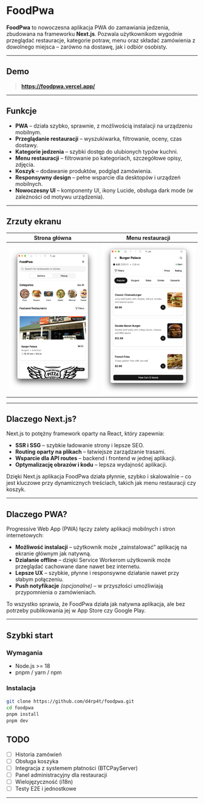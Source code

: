 # FoodPwa

**FoodPwa** to nowoczesna aplikacja PWA do zamawiania jedzenia, zbudowana na frameworku **Next.js**. Pozwala użytkownikom wygodnie przeglądać restauracje, kategorie potraw, menu oraz składać zamówienia z dowolnego miejsca – zarówno na dostawę, jak i odbiór osobisty.

---

## Demo

> **https://foodpwa.vercel.app/**

---

## Funkcje

- **PWA** – działa szybko, sprawnie, z możliwością instalacji na urządzeniu mobilnym.
- **Przeglądanie restauracji** – wyszukiwarka, filtrowanie, oceny, czas dostawy.
- **Kategorie jedzenia** – szybki dostęp do ulubionych typów kuchni.
- **Menu restauracji** – filtrowanie po kategoriach, szczegółowe opisy, zdjęcia.
- **Koszyk** – dodawanie produktów, podgląd zamówienia.
- **Responsywny design** – pełne wsparcie dla desktopów i urządzeń mobilnych.
- **Nowoczesny UI** – komponenty UI, ikony Lucide, obsługa dark mode (w zależności od motywu urządzenia).

---

## Zrzuty ekranu

| Strona główna                   | Menu restauracji                |
|---------------------------------|---------------------------------|
| ![Home](./screenshots/home.png) | ![Menu](./screenshots/menu.png) |

---

## Dlaczego Next.js?

Next.js to potężny framework oparty na React, który zapewnia:
- **SSR i SSG** – szybkie ładowanie strony i lepsze SEO.
- **Routing oparty na plikach** – łatwiejsze zarządzanie trasami.
- **Wsparcie dla API routes** – backend i frontend w jednej aplikacji.
- **Optymalizację obrazów i kodu** – lepsza wydajność aplikacji.

Dzięki Next.js aplikacja FoodPwa działa płynnie, szybko i skalowalnie – co jest kluczowe przy dynamicznych treściach, takich jak menu restauracji czy koszyk.

---

## Dlaczego PWA?

Progressive Web App (PWA) łączy zalety aplikacji mobilnych i stron internetowych:
- **Możliwość instalacji** – użytkownik może „zainstalować” aplikację na ekranie głównym jak natywną.
- **Działanie offline** – dzięki Service Workerom użytkownik może przeglądać cachowane dane nawet bez internetu.
- **Lepsze UX** – szybkie, płynne i responsywne działanie nawet przy słabym połączeniu.
- **Push notyfikacje** *(opcjonalne)* – w przyszłości umożliwiają przypomnienia o zamówieniach.

To wszystko sprawia, że FoodPwa działa jak natywna aplikacja, ale bez potrzeby publikowania jej w App Store czy Google Play.

---

## Szybki start

### Wymagania

- Node.js >= 18
- pnpm / yarn / npm

### Instalacja

```bash
git clone https://github.com/d4rp4t/foodpwa.git
cd foodpwa
pnpm install
pnpm dev
```

## TODO

- [ ] Historia zamówień
- [ ] Obsługa koszyka 
- [ ] Integracja z systemem płatności (BTCPayServer)
- [ ] Panel administracyjny dla restauracji
- [ ] Wielojęzyczność (i18n)
- [ ] Testy E2E i jednostkowe

---
